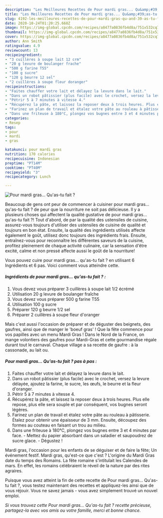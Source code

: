 ```yaml
---
description: "Les Meilleures Recettes de Pour mardi gras... Qu&amp;#39;as-tu fait ?"
title: "Les Meilleures Recettes de Pour mardi gras... Qu&amp;#39;as-tu fait ?"
slug: 4192-les-meilleures-recettes-de-pour-mardi-gras-qu-and-39-as-tu-fait
date: 2020-10-24T01:20:25.668Z
image: https://img-global.cpcdn.com/recipes/a8477a0836fb4d8a/751x532cq70/pour-mardi-gras-quas-tu-fait-photo-principale-de-la-recette.jpg
thumbnail: https://img-global.cpcdn.com/recipes/a8477a0836fb4d8a/751x532cq70/pour-mardi-gras-quas-tu-fait-photo-principale-de-la-recette.jpg
cover: https://img-global.cpcdn.com/recipes/a8477a0836fb4d8a/751x532cq70/pour-mardi-gras-quas-tu-fait-photo-principale-de-la-recette.jpg
author: Ann Smith
ratingvalue: 4.9
reviewcount: 13
recipeingredient:
- "3 cuillères à soupe lait 12 crm"
- "20 g levure de boulanger frache"
- "500 g farine T55"
- "100 g sucre"
- "120 g beurre 12 sel"
- "2 cuillères à soupe fleur doranger"
recipeinstructions:
- "Faites chauffer votre lait et délayez la levure dans le lait."
- "Dans un robot pâtissier (plus facile) avec le crochet, versez la levure délayée, ajoutez la farine, le sucre, les œufs, le beurre et la fleur d&#39;oranger."
- "Pétrir 5 à 7 minutes à vitesse 4."
- "Récupérez la pâte, et laissez la reposer deux à trois heures. Plus elle repose, plus elle sera souple et par conséquent, vos bugnes seront légères."
- "Farinez un plan de travail et étalez votre pâte au rouleau à pâtisserie. Étalez pour obtenir une épaisseur de 3 mm. Ensuite, découpez des formes au couteau en faisant un trou au milieu."
- "Dans une friteuse à 180°C, plongez vos bugnes entre 3 et 4 minutes par face. Mettez du papier absorbant dans un saladier et saupoudrez de sucre glace. Dégustez !"
categories:
- Resep
tags:
- pour
- mardi
- gras

katakunci: pour mardi gras 
nutrition: 170 calories
recipecuisine: Indonesian
preptime: "PT14M"
cooktime: "PT40M"
recipeyield: "3"
recipecategory: Lunch

---
```



![Pour mardi gras... Qu&#39;as-tu fait ?](https://img-global.cpcdn.com/recipes/a8477a0836fb4d8a/751x532cq70/pour-mardi-gras-quas-tu-fait-photo-principale-de-la-recette.jpg)

Beaucoup de gens ont peur de commencer à cuisiner pour mardi gras... qu&#39;as-tu fait ? de peur que la nourriture ne soit pas délicieuse. Il y a plusieurs choses qui affectent la qualité gustative de pour mardi gras... qu&#39;as-tu fait ?! Tout d'abord, de par la qualité des ustensiles de cuisine, assurez-vous toujours d'utiliser des ustensiles de cuisine de qualité et toujours en bon état. Ensuite, la qualité des ingrédients utilisés affecte également le goût, utilisez donc toujours des ingrédients frais. Ensuite, entraînez-vous pour reconnaître les différentes saveurs de la cuisine, profitez pleinement de chaque activité culinaire, car la sensation d'être excité, calme et non pressé affecte aussi le goût de la nourriture!

<!--inarticleads1-->

Vous pouvez cuire pour mardi gras... qu&#39;as-tu fait ? en utilisant 6 Ingrédients et 6 pas. Voici comment vous atteindre cette.

##### Ingrédients de pour mardi gras... qu&#39;as-tu fait ? :

1. Vous devez vous préparer 3 cuillères à soupe lait 1/2 écrémé
1. Utilisation 20 g levure de boulanger fraîche
1. Vous devez vous préparer 500 g farine T55
1. Utilisation 100 g sucre
1. Préparer 120 g beurre 1/2 sel
1. Préparer 2 cuillères à soupe fleur d&#39;oranger


Mais c&#39;est aussi l&#39;occasion de préparer et de déguster des beignets, des gaufres, ainsi que de manger le &#39;boeuf gras&#39; ! Que la fête commence pour vos papilles avec un menu Mardi Gras ! Dans le Nord de la France, on mange volontiers des gaufres pour Mardi-Gras et cette gourmandise régale durant tout le carnaval. Chaque village a sa recette de gaufre : à la cassonade, au lait ou. 

<!--inarticleads2-->

##### Pour mardi gras... Qu&#39;as-tu fait ? pas à pas :

1. Faites chauffer votre lait et délayez la levure dans le lait.
1. Dans un robot pâtissier (plus facile) avec le crochet, versez la levure délayée, ajoutez la farine, le sucre, les œufs, le beurre et la fleur d&#39;oranger.
1. Pétrir 5 à 7 minutes à vitesse 4.
1. Récupérez la pâte, et laissez la reposer deux à trois heures. Plus elle repose, plus elle sera souple et par conséquent, vos bugnes seront légères.
1. Farinez un plan de travail et étalez votre pâte au rouleau à pâtisserie. Étalez pour obtenir une épaisseur de 3 mm. Ensuite, découpez des formes au couteau en faisant un trou au milieu.
1. Dans une friteuse à 180°C, plongez vos bugnes entre 3 et 4 minutes par face. - Mettez du papier absorbant dans un saladier et saupoudrez de sucre glace. - Dégustez !


Mardi gras, l&#39;occasion pour les enfants de se déguiser et de faire la fête; Un événement festif. Mardi gras, qu&#39;est-ce que c&#39;est ? L&#39;origine du Mardi Gras date du temps des Romains. La fête romaine s&#39;intitulait les Calendes de mars. En effet, les romains célébraient le réveil de la nature par des rites agraires. 

<!--inarticleads1-->

<p>
Puisque vous avez atteint la fin de cette recette de Pour mardi gras... Qu&#39;as-tu fait ?, vous testez maintenant des recettes et appliquez-les ainsi que de vous réjouir. Vous ne savez jamais - vous avez simplement trouvé un nouvel emploi.
</p>

<p>
<i>Si vous trouvez cette Pour mardi gras... Qu&#39;as-tu fait ? recette précieuse, partagez-la avec vos amis ou votre famille, merci et bonne chance.</i>
</p>
